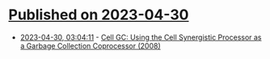 # [Published on 2023-04-30](index.md)

* [2023-04-30, 03:04:11](https://lobste.rs/s/80ezy6/cell_gc_using_cell_synergistic_processor) - [Cell GC: Using the Cell Synergistic Processor as a Garbage Collection Coprocessor (2008)](http://www.cs.cmu.edu/~745/papers/p141-cher.pdf)
